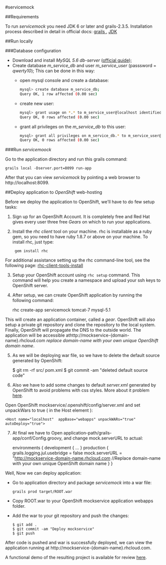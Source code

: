 
#servicemock


##Requirements

To run *servicemock* you need JDK 6 or later and grails-2.3.5. Installation process described in
detail in official docs: <a href="http://grails.org/doc/latest/guide/gettingStarted.html#requirements" target="_blank">
grails </a>, <a href="http://docs.oracle.com/javase/7/docs/webnotes/install/windows/jdk-installation-windows.html"
target="_blank">JDK</a>

##Run locally

###Database configuration

* Download and install *MySQL 5.6 db-server* (<a href="http://dev.mysql.com/doc/refman/5.1/en/windows-installation.html"
    target="_blank">official guide</a>);
* Create database *m_service_db* and user *m_service_user* (passsword = *qwerty10*); This can be done in this way:
    - open mysql console and create a database:
        
        ```sh
        mysql> create database m_service_db; 
        Query OK, 1 row affected (0.00 sec)

    - create new user:
        
        ```sh
        mysql> grant usage on *.* to m_service_user@localhost identified by 'qwerty10';
        Query OK, 0 rows affected (0.00 sec)

    - grant all privileges on the *m_service_db* to this user:

        ```sh
        mysql> grant all privileges on m_service_db.* to m_service_user@localhost; 
        Query OK, 0 rows affected (0.00 sec)

###Run *servicemoock*

Go to the application directory and run this grails command:

    grails local -Dserver.port=8099 run-app

After that you can view *servicemock* by pointing a web browser to http://localhost:8099.

##Deploy application to *OpenShift* web-hosting

Before we deploy the application to OpenShift, we'll have to do few setup tasks:

1) Sign up for an OpenShift Account. It is completely free and Red Hat gives every user three free *Gears* on which to run your applications.

2) Install the *rhc client* tool on your machine. rhc is installable as a ruby gem, so you need to have ruby 1.8.7 or above on your machine. To install rhc, just type:

        gem install rhc

For additional assistance setting up the rhc command-line tool, see the following page:
<a href="https://openshift.redhat.com/community/developers/rhc-client-tools-install" target="_blank">
rhc-client-tools-install
</a>

3) Setup your OpenShift account using `rhc setup` command. This command will help you create a namespace and upload your
ssh keys to OpenShift server.

4) After setup, we can create OpenShift application by running the following command:

    rhc create-app servicemock tomcat-7 mysql-5.1

This will create an application container, called a *gear*. OpenShift will also setup a private git repository and clone the repository to the local system. Finally, OpenShift will propagate the DNS to the outside world.
The application will be accessible athttp://mockservice-{domain-name}.rhcloud.com *replace domain-name with your own unique OpenShift domain name*.

5) As we will be deploying war file, so we have to delete the default source generated by OpenShift:

    $ git rm -rf src/ pom.xml
    $ git commit -am "deleted default source code"

6) Also we have to add some changes to default *server.xml* generated by OpenShift to avoid problems with css styles. More about it problem
<a href="https://www.openshift.com/forums/openshift/missing-css-files-when-using-grails-war-modules" target="_blank">here</a>.

Open OpenShift mockservice/.openshift/config/server.xml and set unpackWars to true ( in the Host element ):

    <Host name="localhost"  appBase="webapps" unpackWARs="true" autoDeploy="true">    

7) At final we have to Open application-path/grails-app/conf/Config.groovy, and change mock.serverURL to actual:

    environments {
        development {
            ...
        }
        production {
            grails.logging.jul.usebridge = false
            mock.serverURL = "http://mockservice-domain-name.rhcloud.com
            //Replace domain-name with your own unique OpenShift domain name
        }
    }

Well, Now we can deploy application: 

- Go to application directory and package *servicemock* into a war file:

    `grails prod target/ROOT.war`

- Copy ROOT.war to your OpenShift mockservice application webapps folder.

- Add the war to your git repository and push the changes:
    
    ```git
    $ git add .
    $ git commit -am "Deploy mockservice"
    $ git push

After code is pushed and war is successfully deployed, we can view the application running at
http://mockservice-{domain-name}.rhcloud.com.

A functional demo of the resulting project is available for review
<a href="http://http://mockservice-servicemock.rhcloud.com">here</a>.
